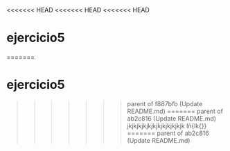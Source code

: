 <<<<<<< HEAD
<<<<<<< HEAD
<<<<<<< HEAD
# ejercicio5
=======
# ejercicio5
>>>>>>> parent of f887bfb (Update README.md)
=======
>>>>>>> parent of ab2c816 (Update README.md)
jkjkjkjkjkjkjkjkjkjkjkjk
lñ{lk{}}
=======
>>>>>>> parent of ab2c816 (Update README.md)
